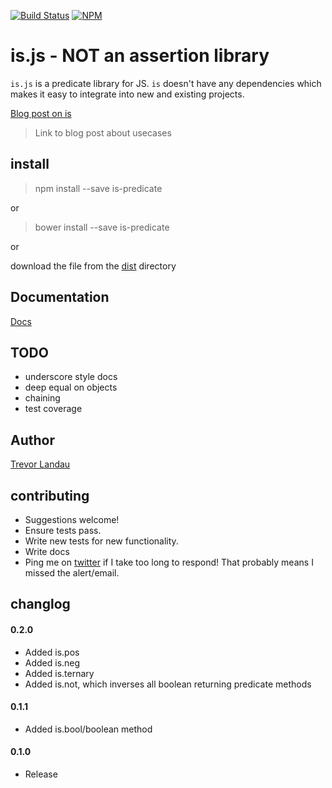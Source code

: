 [![Build Status](https://travis-ci.org/landau/is.png?branch=master)](https://travis-ci.org/landau/is)
[![NPM](https://nodei.co/npm/is-predicate.png?downloads=true&stars=true)](https://nodei.co/npm/is-predicate/)
# is.js - NOT an assertion library

`is.js` is a predicate library for JS. `is` doesn't have any dependencies which makes it easy to integrate into new and existing projects.

[Blog post on is](http://trevorlandau.net/posts/is-js)

> Link to blog post about usecases

## install
> npm install --save is-predicate

or

> bower install --save is-predicate

or

download the file from the [dist](https://github.com/landau/is/dist/is.js) directory

## Documentation

[Docs](https://github.com/landau/is/wiki/is.API)


## TODO
- underscore style docs
- deep equal on objects
- chaining
- test coverage

## Author
[Trevor Landau](http://trevorlandau.net)

## contributing
- Suggestions welcome!
- Ensure tests pass.
- Write new tests for new functionality.
- Write docs
- Ping me on [twitter](http://twitter.com/trevor_landau) if I take too long to respond! That probably means I missed the alert/email.

## changlog
#### 0.2.0
- Added is.pos
- Added is.neg
- Added is.ternary
- Added is.not, which inverses all boolean returning predicate methods

#### 0.1.1
- Added is.bool/boolean method

#### 0.1.0
- Release
